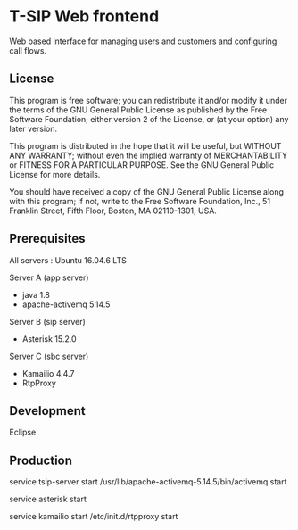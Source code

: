 T-SIP Web frontend
==================

Web based interface for managing users and customers and configuring call flows.

License
-------

This program is free software; you can redistribute it and/or
modify it under the terms of the GNU General Public License
as published by the Free Software Foundation; either version 2
of the License, or (at your option) any later version.

This program is distributed in the hope that it will be useful,
but WITHOUT ANY WARRANTY; without even the implied warranty of
MERCHANTABILITY or FITNESS FOR A PARTICULAR PURPOSE. See the
GNU General Public License for more details.

You should have received a copy of the GNU General Public License
along with this program; if not, write to the Free Software
Foundation, Inc., 51 Franklin Street, Fifth Floor, Boston, MA 02110-1301, USA.


Prerequisites
-------------

All servers : Ubuntu 16.04.6 LTS

Server A (app server)
- java 1.8
- apache-activemq 5.14.5

Server B (sip server)
- Asterisk 15.2.0

Server C (sbc server)
- Kamailio 4.4.7
- RtpProxy

Development
-----------
Eclipse


Production
----------
service tsip-server start
/usr/lib/apache-activemq-5.14.5/bin/activemq start

service asterisk start

service kamailio start
/etc/init.d/rtpproxy start

